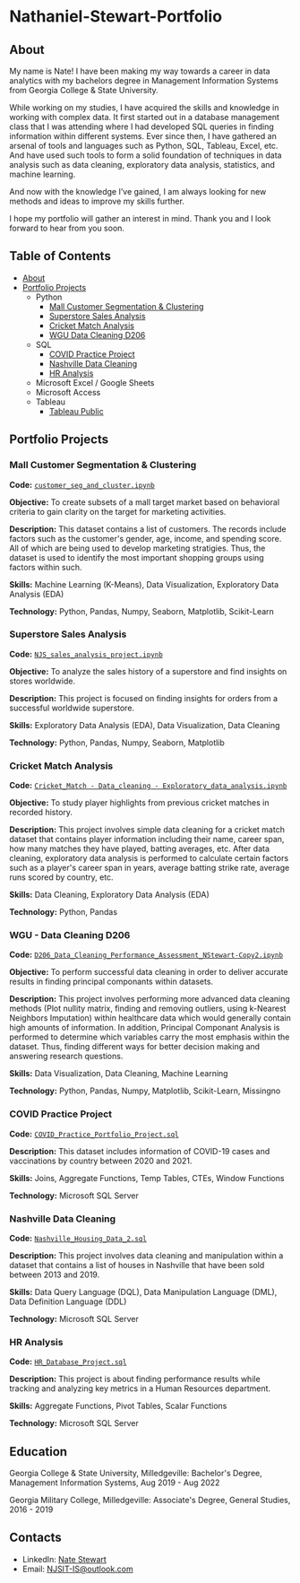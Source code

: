 # Nathaniel-Stewart-Portfolio
## About
My name is Nate! I have been making my way towards a career in data analytics with my bachelors degree in Management Information Systems from Georgia College & State University.

While working on my studies, I have acquired the skills and knowledge in working with complex data. It first started out in a database management class that I was attending where I had developed SQL queries in finding information within different systems. 
Ever since then, I have gathered an arsenal of tools and languages such as Python, SQL, Tableau, Excel, etc. And have used such tools to form a solid foundation of techniques in data analysis such as data cleaning, exploratory data analysis, statistics, and machine learning.

And now with the knowledge I’ve gained, I am always looking for new methods and ideas to improve my skills further.

I hope my portfolio will gather an interest in mind. Thank you and I look forward to hear from you soon.


## Table of Contents
- [About](https://github.com/NJSDragonBoltData/Nathaniel-Stewart-Portfolio?tab=readme-ov-file#about)
- [Portfolio Projects](https://github.com/NJSDragonBoltData/Nathaniel-Stewart-Portfolio?tab=readme-ov-file#portfolio-projects)
  - Python
    - [Mall Customer Segmentation & Clustering](https://github.com/NJSDragonBoltData/Nathaniel-Stewart-Portfolio?tab=readme-ov-file#mall-customer-segmentation--clustering)
    - [Superstore Sales Analysis](https://github.com/NJSDragonBoltData/Nathaniel-Stewart-Portfolio#superstore-sales-analysis)
    - [Cricket Match Analysis](https://github.com/NJSDragonBoltData/Nathaniel-Stewart-Portfolio#cricket-match-analysis)
    - [WGU Data Cleaning D206](https://github.com/NJSDragonBoltData/Nathaniel-Stewart-Portfolio?tab=readme-ov-file#wgu---data-cleaning-d206)
  - SQL
    - [COVID Practice Project](https://github.com/NJSDragonBoltData/Nathaniel-Stewart-Portfolio?tab=readme-ov-file#covid-practice-project)
    - [Nashville Data Cleaning](https://github.com/NJSDragonBoltData/Nathaniel-Stewart-Portfolio?tab=readme-ov-file#nashville-data-cleaning)
    - [HR Analysis](https://github.com/NJSDragonBoltData/Nathaniel-Stewart-Portfolio?tab=readme-ov-file#hr-analysis)
  - Microsoft Excel / Google Sheets
  - Microsoft Access
  - Tableau
    - [Tableau Public](https://public.tableau.com/app/profile/nate.stewart7404/vizzes)


## Portfolio Projects

### Mall Customer Segmentation & Clustering
**Code:** [`customer_seg_and_cluster.ipynb`](https://github.com/NJSDragonBoltData/Nate_Stewart_Portfolio_Projects/blob/main/customer_seg_and_cluster.ipynb)

**Objective:** To create subsets of a mall target market based on behavioral criteria to gain clarity on the target for marketing activities.

**Description:** This dataset contains a list of customers. The records include factors such as the customer's gender, age, income, and spending score. All of which are being used to develop marketing stratigies. Thus, the dataset is used to identify the most important shopping groups using factors within such.

**Skills:** Machine Learning (K-Means), Data Visualization, Exploratory Data Analysis (EDA)

**Technology:** Python, Pandas, Numpy, Seaborn, Matplotlib, Scikit-Learn

### Superstore Sales Analysis
**Code:** [`NJS_sales_analysis_project.ipynb`](https://github.com/NJSDragonBoltData/Nate_Stewart_Portfolio_Projects/blob/main/NJS_sales_analysis_project.ipynb)

**Objective:** To analyze the sales history of a superstore and find insights on stores worldwide.

**Description:** This project is focused on finding insights for orders from a successful worldwide superstore.

**Skills:** Exploratory Data Analysis (EDA), Data Visualization, Data Cleaning

**Technology:** Python, Pandas, Numpy, Seaborn, Matplotlib

### Cricket Match Analysis
**Code:** [`Cricket_Match - Data_cleaning - Exploratory_data_analysis.ipynb`](https://github.com/NJSDragonBoltData/Nate_Stewart_Portfolio_Projects/blob/main/Cricket_Match%20-%20Data_cleaning%20-%20Exploratory_data_analysis.ipynb)

**Objective:** To study player highlights from previous cricket matches in recorded history.

**Description:** This project involves simple data cleaning for a cricket match dataset that contains player information including their name, career span, how many matches they have played, batting averages, etc. After data cleaning, exploratory data analysis is performed to calculate certain factors such as a player's career span in years, average batting strike rate, average runs scored by country, etc.

**Skills:** Data Cleaning, Exploratory Data Analysis (EDA)

**Technology:** Python, Pandas

### WGU - Data Cleaning D206
**Code:** [`D206_Data_Cleaning_Performance_Assessment_NStewart-Copy2.ipynb`](https://github.com/NJSDragonBoltData/Nate_Stewart_Portfolio_Projects/blob/main/D206_Data_Cleaning_Performance_Assessment_NStewart-Copy2.ipynb)

**Objective:** To perform successful data cleaning in order to deliver accurate results in finding principal componants within datasets.

**Description:** This project involves performing more advanced data cleaning methods (Plot nullity matrix, finding and removing outliers, using k-Nearest Neighbors Imputation) within healthcare data which would generally contain high amounts of information. In addition, Principal Componant Analysis is performed to determine which variables carry the most emphasis within the dataset. Thus, finding different ways for better decision making and answering research questions.

**Skills:** Data Visualization, Data Cleaning, Machine Learning

**Technology:** Python, Pandas, Numpy, Matplotlib, Scikit-Learn, Missingno

### COVID Practice Project
**Code:** [`COVID_Practice_Portfolio_Project.sql`](https://github.com/NJSDragonBoltData/Nate_Stewart_Portfolio_Projects/blob/main/COVID_Practice_Portfolio_Project.sql)

**Description:** This dataset includes information of COVID-19 cases and vaccinations by country between 2020 and 2021.

**Skills:** Joins, Aggregate Functions, Temp Tables, CTEs, Window Functions

**Technology:** Microsoft SQL Server

### Nashville Data Cleaning
**Code:** [`Nashville_Housing_Data_2.sql`](https://github.com/NJSDragonBoltData/Nate_Stewart_Portfolio_Projects/blob/main/Nashville_Housing_Data_2.sql)

**Description:** This project involves data cleaning and manipulation within a dataset that contains a list of houses in Nashville that have been sold between 2013 and 2019.

**Skills:** Data Query Language (DQL), Data Manipulation Language (DML), Data Definition Language (DDL)

**Technology:** Microsoft SQL Server

### HR Analysis
**Code:** [`HR_Database_Project.sql`](https://github.com/NJSDragonBoltData/Nate_Stewart_Portfolio_Projects/blob/main/HR_Database_Project.sql)

**Description:** This project is about finding performance results while tracking and analyzing key metrics in a Human Resources department.

**Skills:** Aggregate Functions, Pivot Tables, Scalar Functions

**Technology:** Microsoft SQL Server

## Education
Georgia College & State University, Milledgeville:
Bachelor's Degree, Management Information Systems,
Aug 2019 - Aug 2022

Georgia Military College, Milledgeville:
Associate's Degree, General Studies,
2016 - 2019

## Contacts
- LinkedIn: [Nate Stewart](https://www.linkedin.com/in/nathaniel-stewart-003899208/)
- Email: NJSIT-IS@outlook.com
